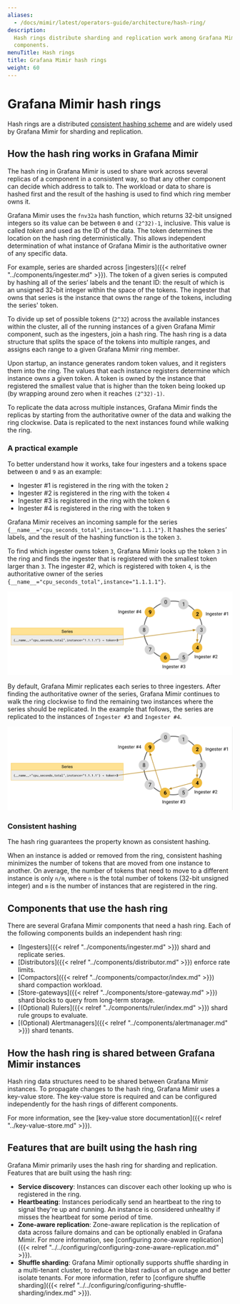 ```yaml
---
aliases:
  - /docs/mimir/latest/operators-guide/architecture/hash-ring/
description:
  Hash rings distribute sharding and replication work among Grafana Mimir
  components.
menuTitle: Hash rings
title: Grafana Mimir hash rings
weight: 60
---
```


# Grafana Mimir hash rings

Hash rings are a distributed [consistent hashing scheme](https://en.wikipedia.org/wiki/Consistent_hashing) and are widely used by Grafana Mimir for sharding and replication.

## How the hash ring works in Grafana Mimir

The hash ring in Grafana Mimir is used to share work across several replicas of a component in a consistent way, so that any other component can decide which address to talk to.
The workload or data to share is hashed first and the result of the hashing is used to find which ring member owns it.

Grafana Mimir uses the `fnv32a` hash function, which returns 32-bit unsigned integers so its value can be between `0` and `(2^32)-1`, inclusive.
This value is called _token_ and used as the ID of the data.
The token determines the location on the hash ring deterministically.
This allows independent determination of what instance of Grafana Mimir is the authoritative owner of any specific data.

For example, series are sharded across [ingesters]({{< relref "../components/ingester.md" >}}).
The token of a given series is computed by hashing all of the series’ labels and the tenant ID: the result of which is an unsigned 32-bit integer within the space of the tokens.
The ingester that owns that series is the instance that owns the range of the tokens, including the series' token.

To divide up set of possible tokens (`2^32`) across the available instances within the cluster, all of the running instances of a given Grafana Mimir component, such as the ingesters, join a hash ring.
The hash ring is a data structure that splits the space of the tokens into multiple ranges, and assigns each range to a given Grafana Mimir ring member.

Upon startup, an instance generates random token values, and it registers them into the ring.
The values that each instance registers determine which instance owns a given token.
A token is owned by the instance that registered the smallest value that is higher than the token being looked up (by wrapping around zero when it reaches `(2^32)-1)`.

To replicate the data across multiple instances, Grafana Mimir finds the replicas by starting from the authoritative owner of the data and walking the ring clockwise.
Data is replicated to the next instances found while walking the ring.

### A practical example

To better understand how it works, take four ingesters and a tokens space between `0` and `9` as an example:

- Ingester #1 is registered in the ring with the token `2`
- Ingester #2 is registered in the ring with the token `4`
- Ingester #3 is registered in the ring with the token `6`
- Ingester #4 is registered in the ring with the token `9`

Grafana Mimir receives an incoming sample for the series `{__name__="cpu_seconds_total",instance="1.1.1.1"}`.
It hashes the series’ labels, and the result of the hashing function is the token `3`.

To find which ingester owns token `3`, Grafana Mimir looks up the token `3` in the ring and finds the ingester that is registered with the smallest token larger than `3`.
The ingester #2, which is registered with token `4`, is the authoritative owner of the series `{__name__="cpu_seconds_total",instance="1.1.1.1"}`.

[//]: # "Diagram source at https://docs.google.com/presentation/d/1bHp8_zcoWCYoNU2AhO2lSagQyuIrghkCncViSqn14cU/edit"

![Hash ring without replication](hash-ring-without-replication.png)

By default, Grafana Mimir replicates each series to three ingesters.
After finding the authoritative owner of the series, Grafana Mimir continues to walk the ring clockwise to find the remaining two instances where the series should be replicated.
In the example that follows, the series are replicated to the instances of `Ingester #3` and `Ingester #4`.

![Hash ring with replication](hash-ring-with-replication.png)

[//]: # "Diagram source at https://docs.google.com/presentation/d/1bHp8_zcoWCYoNU2AhO2lSagQyuIrghkCncViSqn14cU/edit"

### Consistent hashing

The hash ring guarantees the property known as consistent hashing.

When an instance is added or removed from the ring, consistent hashing minimizes the number of tokens that are moved from one instance to another.
On average, the number of tokens that need to move to a different instance is only `n/m`, where `n` is the total number of tokens (32-bit unsigned integer) and `m` is the number of instances that are registered in the ring.

## Components that use the hash ring

There are several Grafana Mimir components that need a hash ring.
Each of the following components builds an independent hash ring:

- [Ingesters]({{< relref "../components/ingester.md" >}}) shard and replicate series.
- [Distributors]({{< relref "../components/distributor.md" >}}) enforce rate limits.
- [Compactors]({{< relref "../components/compactor/index.md" >}}) shard compaction workload.
- [Store-gateways]({{< relref "../components/store-gateway.md" >}}) shard blocks to query from long-term storage.
- [(Optional) Rulers]({{< relref "../components/ruler/index.md" >}}) shard rule groups to evaluate.
- [(Optional) Alertmanagers]({{< relref "../components/alertmanager.md" >}}) shard tenants.

## How the hash ring is shared between Grafana Mimir instances

Hash ring data structures need to be shared between Grafana Mimir instances.
To propagate changes to the hash ring, Grafana Mimir uses a key-value store.
The key-value store is required and can be configured independently for the hash rings of different components.

For more information, see the [key-value store documentation]({{< relref "../key-value-store.md" >}}).

## Features that are built using the hash ring

Grafana Mimir primarily uses the hash ring for sharding and replication.
Features that are built using the hash ring:

- **Service discovery**: Instances can discover each other looking up who is registered in the ring.
- **Heartbeating**: Instances periodically send an heartbeat to the ring to signal they're up and running. An instance is considered unhealthy if misses the heartbeat for some period of time.
- **Zone-aware replication**: Zone-aware replication is the replication of data across failure domains and can be optionally enabled in Grafana Mimir. For more information, see [configuring zone-aware replication]({{< relref "../../configuring/configuring-zone-aware-replication.md" >}}).
- **Shuffle sharding**: Grafana Mimir optionally supports shuffle sharding in a multi-tenant cluster, to reduce the blast radius of an outage and better isolate tenants. For more information, refer to [configure shuffle sharding]({{< relref "../../configuring/configuring-shuffle-sharding/index.md" >}}).

